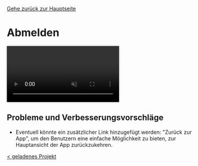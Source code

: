 [Gehe zurück zur Hauptseite](index.html)

# Abmelden

<video controls autoplay muted loop style="max-width: 100%; box-shadow: 0 0 5px rgba(0, 0, 0, 0.3);">
<source src="./videos/logout.mp4" type="video/mp4">
Your browser does not support the video tag.
</video>

## Probleme und Verbesserungsvorschläge

- Eventuell könnte ein zusätzlicher Link hinzugefügt werden: "Zurück zur App", um den Benutzern eine einfache Möglichkeit zu bieten, zur Hauptansicht der App zurückzukehren.

<div style="text-align: left; float: left;"><a href="current_project.html">< geladenes Projekt</a></div>
